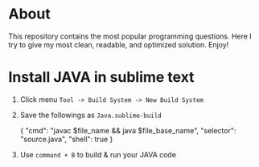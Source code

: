 # About

This repository contains the most popular programming questions. Here I try to give my most clean, readable, and optimized solution. Enjoy!

# Install JAVA in sublime text

1. Click menu `Tool -> Build System -> New Build System`
2. Save the followings as `Java.sublime-build`

	{
		"cmd": "javac $file_name && java $file_base_name", 
		"selector": "source.java", 
		"shell": true 
	}

3. Use `command + B` to build & run your JAVA code

